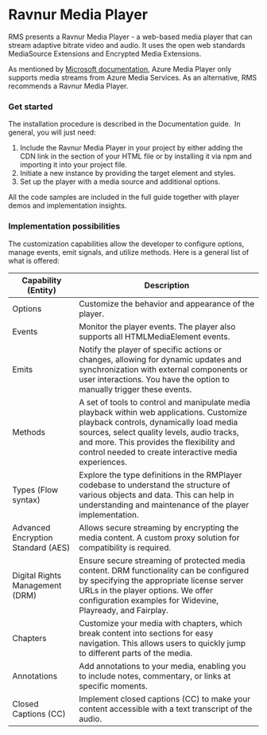 # Ravnur Media Player

RMS presents a Ravnur Media Player - a web-based media player that can stream adaptive bitrate video and audio. It uses the open web standards MediaSource Extensions and Encrypted Media Extensions. 

As mentioned by [Microsoft documentation](https://learn.microsoft.com/en-us/azure/media-services/azure-media-player/azure-media-player-overview), Azure Media Player only supports media streams from Azure Media Services. As an alternative, RMS recommends a Ravnur Media Player.

### Get started

The installation procedure is described in the Documentation guide. 
In general, you will just need:
1. Include the Ravnur Media Player in your project by either adding the CDN link in the <head> section of your HTML file or by installing it via npm and importing it into your project file.
2. Initiate a new instance by providing the target element and styles.
3. Set up the player with a media source and additional options.

All the code samples are included in the full guide together with player demos and implementation insights.

### Implementation possibilities

The customization capabilities allow the developer to configure options, manage events, emit signals, and utilize methods.
Here is a general list of what is offered:

| Capability (Entity)              | Description                                                                                                                                                   |
|----------------------------------|---------------------------------------------------------------------------------------------------------------------------------------------------------------|
| Options                          | Customize the behavior and appearance of the player.                                                                                                           |
| Events                           | Monitor the player events. The player also supports all HTMLMediaElement events.                                                                               |
| Emits                            | Notify the player of specific actions or changes, allowing for dynamic updates and synchronization with external components or user interactions. You have the option to manually trigger these events. |
| Methods                          | A set of tools to control and manipulate media playback within web applications. Customize playback controls, dynamically load media sources, select quality levels, audio tracks, and more. This provides the flexibility and control needed to create interactive media experiences. |
| Types (Flow syntax)              | Explore the type definitions in the RMPlayer codebase to understand the structure of various objects and data. This can help in understanding and maintenance of the player implementation. |
| Advanced Encryption Standard (AES) | Allows secure streaming by encrypting the media content. A custom proxy solution for compatibility is required.                                                |
| Digital Rights Management (DRM)  | Ensure secure streaming of protected media content. DRM functionality can be configured by specifying the appropriate license server URLs in the player options. We offer configuration examples for Widevine, Playready, and Fairplay. |
| Chapters                         | Customize your media with chapters, which break content into sections for easy navigation. This allows users to quickly jump to different parts of the media.   |
| Annotations                      | Add annotations to your media, enabling you to include notes, commentary, or links at specific moments.                                                         |
| Closed Captions (CC)             | Implement closed captions (CC) to make your content accessible with a text transcript of the audio.                                                            |
